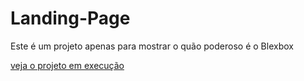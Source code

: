 # Landing-Page


Este é um projeto apenas para mostrar o quão poderoso é o Blexbox

[veja o projeto em execução](https://2fabio3toms4naene.github.io/Landing-Page/)